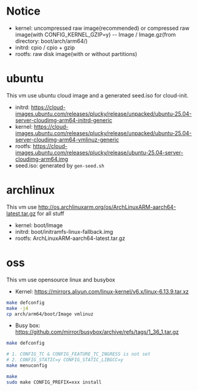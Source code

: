 # Notice

- kernel: uncompressed raw image(recommended) or compressed raw image(with CONFIG_KERNEL_GZIP=y) -- Image / Image.gz(from directory: boot/arch/arm64/)
- initrd: cpio / cpio + gzip
- rootfs: raw disk image(with or without partitions)



# ubuntu

This vm use ubuntu cloud image and a generated seed.iso for cloud-init.

- initrd: https://cloud-images.ubuntu.com/releases/plucky/release/unpacked/ubuntu-25.04-server-cloudimg-arm64-initrd-generic
- kernel: https://cloud-images.ubuntu.com/releases/plucky/release/unpacked/ubuntu-25.04-server-cloudimg-arm64-vmlinuz-generic
- rootfs: https://cloud-images.ubuntu.com/releases/plucky/release/ubuntu-25.04-server-cloudimg-arm64.img
- seed.iso: generated by `gen-seed.sh`

# archlinux

This vm use http://os.archlinuxarm.org/os/ArchLinuxARM-aarch64-latest.tar.gz for all stuff

- kernel: boot/Image 
- initrd: boot/initramfs-linux-fallback.img
- rootfs: ArchLinuxARM-aarch64-latest.tar.gz


# oss

This vm use opensource linux and busybox 

- Kernel: https://mirrors.aliyun.com/linux-kernel/v6.x/linux-6.13.9.tar.xz

```bash
make defconfig
make -j4
cp arch/arm64/boot/Image vmlinuz

```



- Busy box: https://github.com/mirror/busybox/archive/refs/tags/1_36_1.tar.gz

```bash
make defconfig

# 1. CONFIG_TC & CONFIG_FEATURE_TC_INGRESS is not set
# 2. CONFIG_STATIC=y CONFIG_STATIC_LIBGCC=y 
make menuconfig

make 
sudo make CONFIG_PREFIX=xxx install
```



